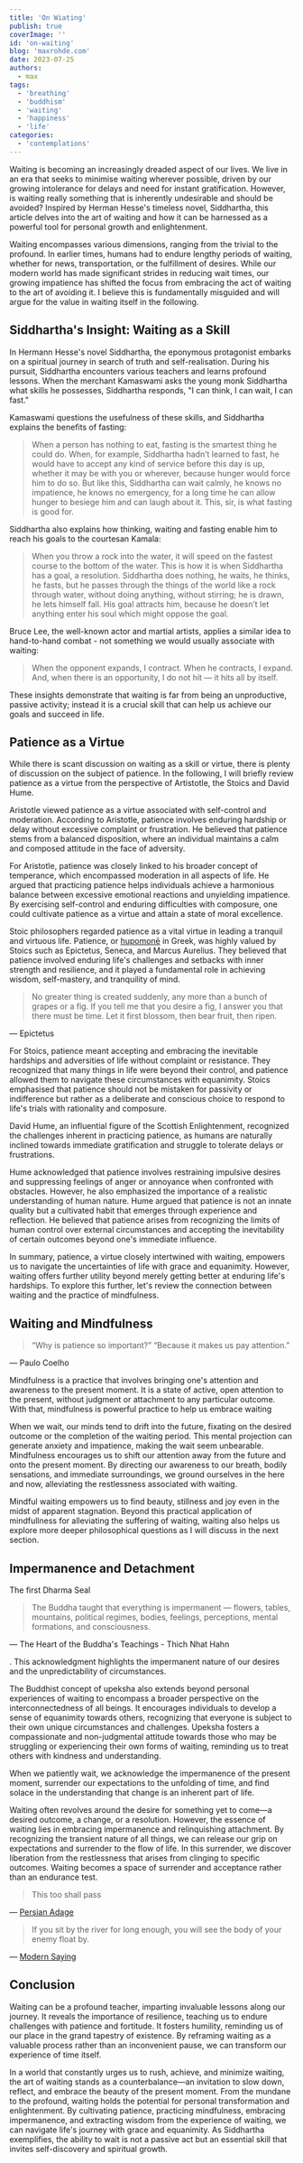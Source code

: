 ```yaml
---
title: 'On Wiating'
publish: true
coverImage: ''
id: 'on-waiting'
blog: 'maxrohde.com'
date: 2023-07-25
authors:
  - max
tags:
  - 'breathing'
  - 'buddhism'
  - 'waiting'
  - 'happiness'
  - 'life'
categories:
  - 'contemplations'
---
```


Waiting is becoming an increasingly dreaded aspect of our lives. We live in an era that seeks to minimise waiting wherever possible, driven by our growing intolerance for delays and need for instant gratification. However, is waiting really something that is inherently undesirable and should be avoided? Inspired by Herman Hesse's timeless novel, Siddhartha, this article delves into the art of waiting and how it can be harnessed as a powerful tool for personal growth and enlightenment.

Waiting encompasses various dimensions, ranging from the trivial to the profound. In earlier times, humans had to endure lengthy periods of waiting, whether for news, transportation, or the fulfillment of desires. While our modern world has made significant strides in reducing wait times, our growing impatience has shifted the focus from embracing the act of waiting to the art of avoiding it. I believe this is fundamentally misguided and will argue for the value in waiting itself in the following.

## Siddhartha's Insight: Waiting as a Skill

In Hermann Hesse's novel Siddhartha, the eponymous protagonist embarks on a spiritual journey in search of truth and self-realisation. During his pursuit, Siddhartha encounters various teachers and learns profound lessons. When the merchant Kamaswami asks the young monk Siddhartha what skills he possesses, Siddhartha responds, "I can think, I can wait, I can fast."

Kamaswami questions the usefulness of these skills, and Siddhartha explains the benefits of fasting:

>When a person has nothing to eat, fasting is the smartest thing he could do. When, for example, Siddhartha hadn’t learned to fast, he would have to accept any kind of service before this day is up, whether it may be with you or wherever, because hunger would force him to do so. But like this, Siddhartha can wait calmly, he knows no impatience, he knows no emergency, for a long time he can allow hunger to besiege him and can laugh about it. This, sir, is what fasting is good for.

Siddhartha also explains how thinking, waiting and fasting enable him to reach his goals to the courtesan Kamala:

> When you throw a rock into the water, it will speed on the fastest course to the bottom of the water. This is how it is when Siddhartha has a goal, a resolution. Siddhartha does nothing, he waits, he thinks, he fasts, but he passes through the things of the world like a rock through water, without doing anything, without stirring; he is drawn, he lets himself fall. His goal attracts him, because he doesn’t let anything enter his soul which might oppose the goal.

Bruce Lee, the well-known actor and martial artists, applies a similar idea to hand-to-hand combat - not something we would usually associate with waiting:

> When the opponent expands, I contract. When he contracts, I expand. And, when there is an opportunity, I do not hit — it hits all by itself.

These insights demonstrate that waiting is far from being an unproductive, passive activity; instead it is a crucial skill that can help us achieve our goals and succeed in life.

## Patience as a Virtue

While there is scant discussion on waiting as a skill or virtue, there is plenty of discussion on the subject of patience. In the following, I will briefly review patience as a virtue from the perspective of Artistotle, the Stoics and David Hume.

Aristotle viewed patience as a virtue associated with self-control and moderation. According to Aristotle, patience involves enduring hardship or delay without excessive complaint or frustration. He believed that patience stems from a balanced disposition, where an individual maintains a calm and composed attitude in the face of adversity.

For Aristotle, patience was closely linked to his broader concept of temperance, which encompassed moderation in all aspects of life. He argued that practicing patience helps individuals achieve a harmonious balance between excessive emotional reactions and unyielding impatience. By exercising self-control and enduring difficulties with composure, one could cultivate patience as a virtue and attain a state of moral excellence.

Stoic philosophers regarded patience as a vital virtue in leading a tranquil and virtuous life. Patience, or [hupomonē](https://www.orbcfamily.org/blog/fruit-of-the-spirit/fruit-of-the-spirit-patience-and-why-it-is-important/) in Greek, was highly valued by Stoics such as Epictetus, Seneca, and Marcus Aurelius. They believed that patience involved enduring life's challenges and setbacks with inner strength and resilience, and it played a fundamental role in achieving wisdom, self-mastery, and tranquility of mind.

> No greater thing is created suddenly, any more than a bunch of grapes or a fig. If you tell me that you desire a fig, I answer you that there must be time. Let it first blossom, then bear fruit, then ripen.

— Epictetus

For Stoics, patience meant accepting and embracing the inevitable hardships and adversities of life without complaint or resistance. They recognized that many things in life were beyond their control, and patience allowed them to navigate these circumstances with equanimity. Stoics emphasised that patience should not be mistaken for passivity or indifference but rather as a deliberate and conscious choice to respond to life's trials with rationality and composure. 

David Hume, an influential figure of the Scottish Enlightenment, recognized the challenges inherent in practicing patience, as humans are naturally inclined towards immediate gratification and struggle to tolerate delays or frustrations.

Hume acknowledged that patience involves restraining impulsive desires and suppressing feelings of anger or annoyance when confronted with obstacles. However, he also emphasized the importance of a realistic understanding of human nature. Hume argued that patience is not an innate quality but a cultivated habit that emerges through experience and reflection. He believed that patience arises from recognizing the limits of human control over external circumstances and accepting the inevitability of certain outcomes beyond one's immediate influence.

In summary, patience, a virtue closely intertwined with waiting, empowers us to navigate the uncertainties of life with grace and equanimity. However, waiting offers further utility beyond merely getting better at enduring life's hardships. To explore this further, let's review the connection between waiting and the practice of mindfulness.

## Waiting and Mindfulness

> “Why is patience so important?”
> “Because it makes us pay attention.”

— Paulo Coelho

Mindfulness is a practice that involves bringing one's attention and awareness to the present moment. It is a state of active, open attention to the present, without judgment or attachment to any particular outcome. With that, mindfulness is powerful practice to help us embrace waiting 

When we wait, our minds tend to drift into the future, fixating on the desired outcome or the completion of the waiting period. This mental projection can generate anxiety and impatience, making the wait seem unbearable. Mindfulness encourages us to shift our attention away from the future and onto the present moment. By directing our awareness to our breath, bodily sensations, and immediate surroundings, we ground ourselves in the here and now, alleviating the restlessness associated with waiting.

Mindful waiting empowers us to find beauty, stillness and joy even in the midst of apparent stagnation. Beyond this practical application of mindfullness for alleviating the suffering of waiting, waiting also helps us explore more deeper philosophical questions as I will discuss in the next section.

## Impermanence and Detachment

The first Dharma Seal

> The Buddha taught that everything is impermanent — flowers, tables, mountains, political regimes, bodies, feelings, perceptions, mental formations, and consciousness.

— The Heart of the Buddha's Teachings - Thich Nhat Hahn

. This acknowledgment highlights the impermanent nature of our desires and the unpredictability of circumstances.

The Buddhist concept of upeksha also extends beyond personal experiences of waiting to encompass a broader perspective on the interconnectedness of all beings. It encourages individuals to develop a sense of equanimity towards others, recognizing that everyone is subject to their own unique circumstances and challenges. Upeksha fosters a compassionate and non-judgmental attitude towards those who may be struggling or experiencing their own forms of waiting, reminding us to treat others with kindness and understanding.

When we patiently wait, we acknowledge the impermanence of the present moment, surrender our expectations to the unfolding of time, and find solace in the understanding that change is an inherent part of life.

Waiting often revolves around the desire for something yet to come—a desired outcome, a change, or a resolution. However, the essence of waiting lies in embracing impermanence and relinquishing attachment. By recognizing the transient nature of all things, we can release our grip on expectations and surrender to the flow of life. In this surrender, we discover liberation from the restlessness that arises from clinging to specific outcomes. Waiting becomes a space of surrender and acceptance rather than an endurance test.

> This too shall pass

— [Persian Adage](https://en.wikipedia.org/wiki/This_too_shall_pass)


> If you sit by the river for long enough, you will see the body of your enemy float by.

— [Modern Saying](https://www.oxfordreference.com/display/10.1093/acref/9780199539536.001.0001/acref-9780199539536-e-2006)

## Conclusion

Waiting can be a profound teacher, imparting invaluable lessons along our journey. It reveals the importance of resilience, teaching us to endure challenges with patience and fortitude. It fosters humility, reminding us of our place in the grand tapestry of existence.  By reframing waiting as a valuable process rather than an inconvenient pause, we can transform our experience of time itself.

In a world that constantly urges us to rush, achieve, and minimize waiting, the art of waiting stands as a counterbalance—an invitation to slow down, reflect, and embrace the beauty of the present moment. From the mundane to the profound, waiting holds the potential for personal transformation and enlightenment. By cultivating patience, practicing mindfulness, embracing impermanence, and extracting wisdom from the experience of waiting, we can navigate life's journey with grace and equanimity. As Siddhartha exemplifies, the ability to wait is not a passive act but an essential skill that invites self-discovery and spiritual growth.

